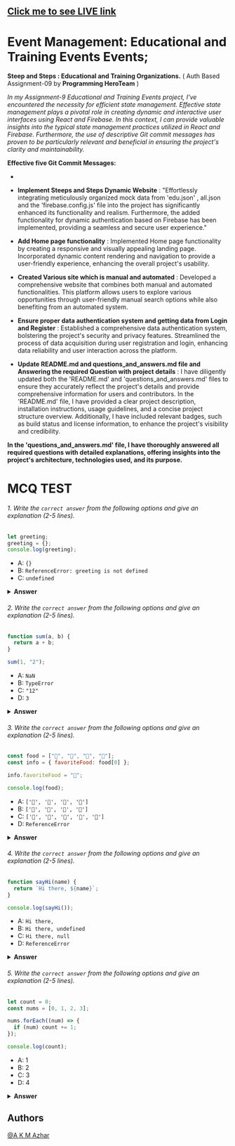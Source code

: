 ## [Click me to see LIVE link](https://653dc3e8779d1a22eb281c3d--unique-malasada-6676ff.netlify.app/)
# Event Management: Educational and Training Events Events; 
**Steep and Steps : Educational and Training Organizations.**
( Auth Based Assignment-09 by **Programming HeroTeam** )



*In my Assignment-9 Educational and Training Events project, I've encountered the necessity for efficient state management. Effective state management plays a pivotal role in creating dynamic and interactive user interfaces using React and Firebase. In this context, I can provide valuable insights into the typical state management practices utilized in React and Firebase. Furthermore, the use of descriptive Git commit messages has proven to be particularly relevant and beneficial in ensuring the project's clarity and maintainability.*


**Effective five Git Commit Messages:**

-

-  **Implement Steeps and Steps Dynamic Website**  : "Effortlessly integrating meticulously organized mock data from 'edu.json' , all.json and the 'firebase.config.js' file into the project has significantly enhanced its functionality and realism. Furthermore, the added functionality for dynamic authentication based on Firebase has been implemented, providing a seamless and secure user experience."


 - **Add Home page functionality** : Implemented Home page functionality by creating a responsive and visually appealing landing page. Incorporated dynamic content rendering and navigation to provide a user-friendly experience, enhancing the overall project's usability.

- **Created Various site which is manual and automated** : Developed a comprehensive website that combines both manual and automated functionalities. This platform allows users to explore various opportunities through user-friendly manual search options while also benefiting from an automated system.

- **Ensure proper data authentication system and getting data from Login and Register** : Established a comprehensive data authentication system, bolstering the project's security and privacy features. Streamlined the process of data acquisition during user registration and login, enhancing data reliability and user interaction across the platform.

- **Update README.md and questions_and_answers.md file and Answering the required Question with project details** : I have diligently updated both the 'README.md' and 'questions_and_answers.md' files to ensure they accurately reflect the project's details and provide comprehensive information for users and contributors. In the 'README.md' file, I have provided a clear project description, installation instructions, usage guidelines, and a concise project structure overview. Additionally, I have included relevant badges, such as build status and license information, to enhance the project's visibility and credibility.

**In the 'questions_and_answers.md' file, I have thoroughly answered all required questions with detailed explanations, offering insights into the project's architecture, technologies used, and its purpose.** 



  <h1>MCQ TEST</h1>
</div>

###### 1. Write the `correct answer` from the following options and give an explanation (2-5 lines).

```javascript
let greeting;
greeting = {};
console.log(greeting);
```

- A: `{}`
- B: `ReferenceError: greeting is not defined`
- C: `undefined`

<details><summary><b>Answer</b></summary>
<p>

#### Answer: C: `undefined`


<i> The variable greeting is declared but not initialized until the second line of code, so it has an initial value of undefined until it is assigned the empty object {} on the second line.</i>

</p>
</details>

###### 2. Write the `correct answer` from the following options and give an explanation (2-5 lines).

```javascript
function sum(a, b) {
  return a + b;
}

sum(1, "2");
```

- A: `NaN`
- B: `TypeError`
- C: `"12"`
- D: `3`

<details><summary><b>Answer</b></summary>
<p>

#### Answer:  C: `"12"`


<i> The code combines a number and a string using the `+` operator, resulting in string concatenation due to JavaScript's dynamic typing. As a result, `sum(1, "2")` yields the string `"12"` by joining the number `1` and the string `"2"`. </i>

</p>
</details>

###### 3. Write the `correct answer` from the following options and give an explanation (2-5 lines).

```javascript
const food = ["🍕", "🍫", "🥑", "🍔"];
const info = { favoriteFood: food[0] };

info.favoriteFood = "🍝";

console.log(food);
```

- A: `['🍕', '🍫', '🥑', '🍔']`
- B: `['🍝', '🍫', '🥑', '🍔']`
- C: `['🍝', '🍕', '🍫', '🥑', '🍔']`
- D: `ReferenceError`

<details><summary><b>Answer</b></summary>
<p>

#### Answer: A: `['🍕', '🍫', '🥑', '🍔']`


<i>In the code provided, an array called `food` is created with four food emojis. An object `info` is also defined with a property `favoriteFood`, initially set to `"🍕"`. The subsequent assignment of `"🍝"` to `info.favoriteFood` doesn't affect the `food` array, which retains its original content as `["🍕", "🍫", "🥑", "🍔"]`. When logged, the `food` array remains unchanged as `['🍕', '🍫', '🥑', '🍔']`. This illustrates that altering a property within an object doesn't impact the content of an array used for that property's initial value. </i>

</p>
</details>

###### 4. Write the `correct answer` from the following options and give an explanation (2-5 lines).

```javascript
function sayHi(name) {
  return `Hi there, ${name}`;
}

console.log(sayHi());
```

- A: `Hi there,`
- B: `Hi there, undefined`
- C: `Hi there, null`
- D: `ReferenceError`

<details><summary><b>Answer</b></summary>
<p>

#### Answer: B: `Hi there, undefined`

<i> The code attempts to call the `sayHi` function without passing an argument for the `name` parameter. In JavaScript, when a function is called without an argument for a parameter, that parameter takes on the value `undefined`. </i>

</p>
</details>

###### 5. Write the `correct answer` from the following options and give an explanation (2-5 lines).

```javascript
let count = 0;
const nums = [0, 1, 2, 3];

nums.forEach((num) => {
  if (num) count += 1;
});

console.log(count);
```

- A: 1
- B: 2
- C: 3
- D: 4

<details><summary><b>Answer</b></summary>
<p>

#### Answer: C: 3

<i> The `forEach` method is used to iterate through an array called `nums`. For each element in the array, a function is executed to check if the element (`num`) is truthy, meaning it's not equal to 0. When `num` is truthy (in this case, for elements 1, 2, and 3), it increments the `count` variable by 1. However, for the element 0, which is falsy, it does not affect `count`. As a result of this logic, the `count` variable is incremented three times, reflecting the number of truthy elements in the array. Therefore, the final value of `count` is `3`. </i>

</p>
</details>





## Authors

[@A  K M Azhar](https://www.linkedin.com/in/a-k-m-azarul-islam-3a9499167/)

